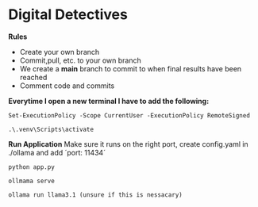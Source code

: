 # Digital Detectives 

**Rules**
- Create your own branch 
- Commit,pull, etc. to your own branch 
- We create a **main** branch to commit to when final results have been reached
- Comment code and commits

**Everytime I open a new terminal I have to add the following:**
```
Set-ExecutionPolicy -Scope CurrentUser -ExecutionPolicy RemoteSigned
```
```
.\.venv\Scripts\activate       
```

**Run Application** 
Make sure it runs on the right port, create config.yaml in ./ollama and add ´port: 11434´
```
python app.py
```
```
ollmama serve
```
```
ollama run llama3.1 (unsure if this is nessacary)
```
